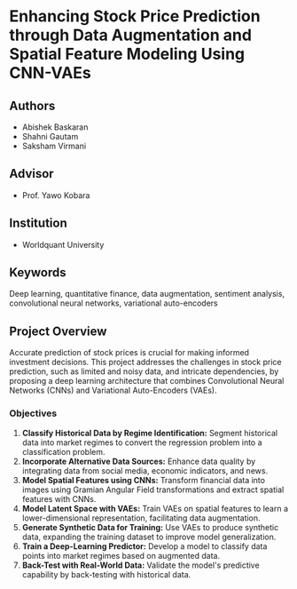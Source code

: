 # Enhancing Stock Price Prediction through Data Augmentation and Spatial Feature Modeling Using CNN-VAEs

## Authors
- Abishek Baskaran
- Shahni Gautam
- Saksham Virmani

## Advisor
- Prof. Yawo Kobara

## Institution
- Worldquant University

## Keywords
Deep learning, quantitative finance, data augmentation, sentiment analysis, convolutional neural networks, variational auto-encoders

## Project Overview
Accurate prediction of stock prices is crucial for making informed investment decisions. This project addresses the challenges in stock price prediction, such as limited and noisy data, and intricate dependencies, by proposing a deep learning architecture that combines Convolutional Neural Networks (CNNs) and Variational Auto-Encoders (VAEs).

### Objectives
1. **Classify Historical Data by Regime Identification:** Segment historical data into market regimes to convert the regression problem into a classification problem.
2. **Incorporate Alternative Data Sources:** Enhance data quality by integrating data from social media, economic indicators, and news.
3. **Model Spatial Features using CNNs:** Transform financial data into images using Gramian Angular Field transformations and extract spatial features with CNNs.
4. **Model Latent Space with VAEs:** Train VAEs on spatial features to learn a lower-dimensional representation, facilitating data augmentation.
5. **Generate Synthetic Data for Training:** Use VAEs to produce synthetic data, expanding the training dataset to improve model generalization.
6. **Train a Deep-Learning Predictor:** Develop a model to classify data points into market regimes based on augmented data.
7. **Back-Test with Real-World Data:** Validate the model's predictive capability by back-testing with historical data.

